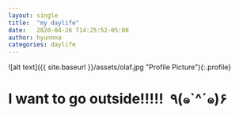 ```yaml
---
layout: single
title:  "my daylife"
date:   2020-04-26 T14:25:52-05:00
author: hyunnna
categories: daylife
---
```


![alt text]({{ site.baseurl }}/assets/olaf.jpg "Profile Picture"){:.profile}

<h1>I want to go outside!!!!!  ٩(๑`^´๑)۶ </h1>